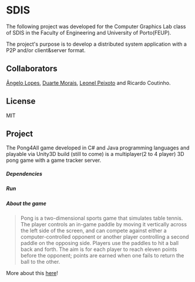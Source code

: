 # SDIS
The following project was developed for the Computer Graphics Lab class of SDIS in the Faculty of Engineering and University of Porto(FEUP).

The project's purpose is to develop a distributed system application with a P2P and/or client&server format.

## Collaborators
[Ângelo Lopes][1], [Duarte Morais][2], [Leonel Peixoto][3] and Ricardo Coutinho.

## License
MIT

## Project
The Pong4All game developed in C# and Java programming languages and playable via Unity3D build (still to come) is a multiplayer(2 to 4 player) 3D pong game with a game tracker server.

##### Dependencies

##### Run

##### About the game
> Pong is a two-dimensional sports game that simulates table tennis. The player controls an in-game paddle by moving it vertically across the left side of the screen, and can compete against either a computer-controlled opponent or another player controlling a second paddle on the opposing side. Players use the paddles to hit a ball back and forth. The aim is for each player to reach eleven points before the opponent; points are earned when one fails to return the ball to the other.

More about this [here][4]!

[1]:https://
[2]:https://
[3]:https://
[4]:https://en.wikipedia.org/wiki/Pong
